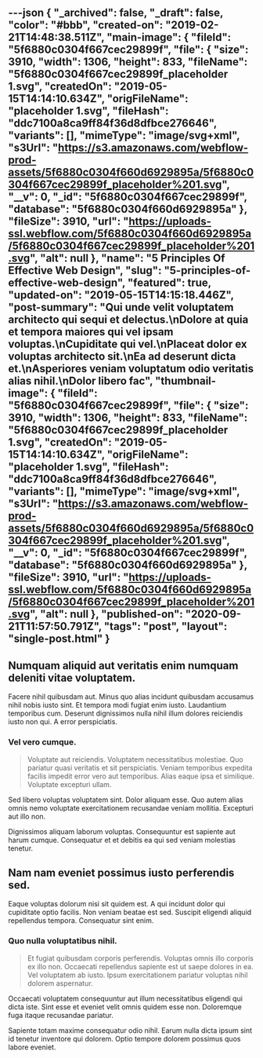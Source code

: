 ---json
{
  "_archived": false,
  "_draft": false,
  "color": "#bbb",
  "created-on": "2019-02-21T14:48:38.511Z",
  "main-image": {
    "fileId": "5f6880c0304f667cec29899f",
    "file": {
      "size": 3910,
      "width": 1306,
      "height": 833,
      "fileName": "5f6880c0304f667cec29899f_placeholder 1.svg",
      "createdOn": "2019-05-15T14:14:10.634Z",
      "origFileName": "placeholder 1.svg",
      "fileHash": "ddc7100a8ca9ff84f36d8dfbce276646",
      "variants": [],
      "mimeType": "image/svg+xml",
      "s3Url": "https://s3.amazonaws.com/webflow-prod-assets/5f6880c0304f660d6929895a/5f6880c0304f667cec29899f_placeholder%201.svg",
      "__v": 0,
      "_id": "5f6880c0304f667cec29899f",
      "database": "5f6880c0304f660d6929895a"
    },
    "fileSize": 3910,
    "url": "https://uploads-ssl.webflow.com/5f6880c0304f660d6929895a/5f6880c0304f667cec29899f_placeholder%201.svg",
    "alt": null
  },
  "name": "5 Principles Of Effective Web Design",
  "slug": "5-principles-of-effective-web-design",
  "featured": true,
  "updated-on": "2019-05-15T14:15:18.446Z",
  "post-summary": "Qui unde velit voluptatem architecto qui sequi et delectus.\nDolore at quia et tempora maiores qui vel ipsam voluptas.\nCupiditate qui vel.\nPlaceat dolor ex voluptas architecto sit.\nEa ad deserunt dicta et.\nAsperiores veniam voluptatum odio veritatis alias nihil.\nDolor libero fac",
  "thumbnail-image": {
    "fileId": "5f6880c0304f667cec29899f",
    "file": {
      "size": 3910,
      "width": 1306,
      "height": 833,
      "fileName": "5f6880c0304f667cec29899f_placeholder 1.svg",
      "createdOn": "2019-05-15T14:14:10.634Z",
      "origFileName": "placeholder 1.svg",
      "fileHash": "ddc7100a8ca9ff84f36d8dfbce276646",
      "variants": [],
      "mimeType": "image/svg+xml",
      "s3Url": "https://s3.amazonaws.com/webflow-prod-assets/5f6880c0304f660d6929895a/5f6880c0304f667cec29899f_placeholder%201.svg",
      "__v": 0,
      "_id": "5f6880c0304f667cec29899f",
      "database": "5f6880c0304f660d6929895a"
    },
    "fileSize": 3910,
    "url": "https://uploads-ssl.webflow.com/5f6880c0304f660d6929895a/5f6880c0304f667cec29899f_placeholder%201.svg",
    "alt": null
  },
  "published-on": "2020-09-21T11:57:50.791Z",
  "tags": "post",
  "layout": "single-post.html"
}
---

<h2>Numquam aliquid aut veritatis enim numquam deleniti vitae voluptatem.</h2><p>Facere nihil quibusdam aut. Minus quo alias incidunt quibusdam accusamus nihil nobis iusto sint. Et tempora modi fugiat enim iusto. Laudantium temporibus cum. Deserunt dignissimos nulla nihil illum dolores reiciendis iusto non qui. A error perspiciatis.</p><h3>Vel vero cumque.</h3><blockquote>Voluptate aut reiciendis. Voluptatem necessitatibus molestiae. Quo pariatur quasi veritatis et sit perspiciatis. Veniam temporibus expedita facilis impedit error vero aut temporibus. Alias eaque ipsa et similique. Voluptate excepturi ullam.</blockquote><p>Sed libero voluptas voluptatem sint. Dolor aliquam esse. Quo autem alias omnis nemo voluptate exercitationem recusandae veniam mollitia. Excepturi aut illo non.</p><p>Dignissimos aliquam laborum voluptas. Consequuntur est sapiente aut harum cumque. Consequatur et et debitis ea qui sed veniam molestias tenetur.</p><h2>Nam nam eveniet possimus iusto perferendis sed.</h2><p>Eaque voluptas dolorum nisi sit quidem est. A qui incidunt dolor qui cupiditate optio facilis. Non veniam beatae est sed. Suscipit eligendi aliquid repellendus tempora. Consequatur sint enim.</p><h3>Quo nulla voluptatibus nihil.</h3><blockquote>Et fugiat quibusdam corporis perferendis. Voluptas omnis illo corporis ex illo non. Occaecati repellendus sapiente est ut saepe dolores in ea. Vel voluptatem ab iusto. Ipsum exercitationem pariatur voluptas nihil dolorem aspernatur.</blockquote><p>Occaecati voluptatem consequuntur aut illum necessitatibus eligendi qui dicta iste. Sint esse et eveniet velit omnis quidem esse non. Doloremque fuga itaque recusandae pariatur.</p><p>Sapiente totam maxime consequatur odio nihil. Earum nulla dicta ipsum sint id tenetur inventore qui dolorem. Optio tempore dolorem possimus quos labore eveniet.</p>
